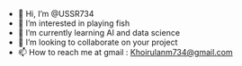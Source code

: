 - 👋 Hi, I’m @USSR734
- 👀 I’m interested in playing fish
- 🌱 I’m currently learning AI and data science
- 💞️ I’m looking to collaborate on your project
- 📫 How to reach me at gmail : Khoirulanm734@gmail.com

<!---
USSR734/USSR734 is a ✨ special ✨ repository because its `README.md` (this file) appears on your GitHub profile.
You can click the Preview link to take a look at your changes.
--->

